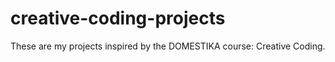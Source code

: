 # creative-coding-projects
These are my projects inspired by the DOMESTIKA course: Creative Coding.
